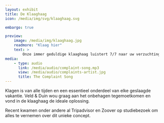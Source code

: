 ```yaml
---
layout: exhibit
title: De Klaaghaag
icon: /media/img/svg/klaaghaag.svg

embargo: true

preview: 
    image: /media/img/klaaghaag.jpg
    readmore: "Klaag hier"
    text: >
        Onze immer geduldige klaaghaag luistert 7/7 naar uw verzuchtingen.
media:
    - type: audio
      link: /media/audio/complaint-song.mp3
      view: /media/audio/complaints-artist.jpg
      title: The Complaint Song
---
```


Klagen is van alle tijden en een essentieel onderdeel van elke geslaagde vakantie. Veld & Duin wou graag aan het onbehagen tegemoetkomen en vond in de klaaghaag de ideale oplossing.

Recent kwamen onder andere al Tripadvisor en Zoover op studiebezoek om alles te vernemen over dit unieke concept.
